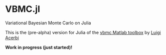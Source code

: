 # VBMC.jl
Variational Bayesian Monte Carlo on Julia

This is the (pre-alpha) version for Julia of the
[vbmc Matlab toolbox](https://github.com/lacerbi/vbmc)
by [Luigi Acerbi](https://luigiacerbi.com)

**Work in progress (just started)!** 
